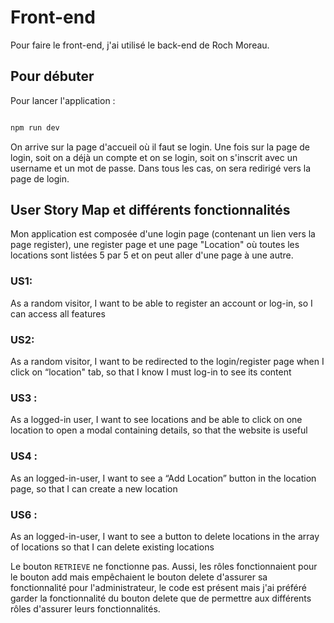 # Front-end 
Pour faire le front-end, j'ai utilisé le back-end de Roch Moreau. 
## Pour débuter

Pour lancer l'application : 

```bash

npm run dev

```
On arrive sur la page d'accueil où il faut se login.
Une fois sur la page de login, soit on a déjà un compte et on se login, soit on s'inscrit avec un username et un mot de passe. Dans tous les cas, on sera redirigé vers la page de login.
## User Story Map et différents fonctionnalités
Mon application est composée d'une login page (contenant un lien vers la page register), une register page et une page "Location" où toutes les locations sont listées 5 par 5 et on peut aller d'une page à une autre. 


### US1: 
   As a random visitor, I want to be able to register an account or log-in, so I can
   access all features 
 ### US2:
   As a random visitor, I want to be redirected to the login/register page when I click on
   “location" tab, so that I know I must log-in to see its content
### US3 : 
As a logged-in user, I want to see locations and be able to click on one location to
open a modal containing details, so that the website is useful
 ### US4 : 
As an logged-in-user, I want to see a “Add Location” button in the location page, so
that I can create a new location
### US6 : 
As an logged-in-user, I want to see a button to delete locations in the array of
locations so that I can delete existing locations

 
Le bouton `RETRIEVE` ne fonctionne pas. 
Aussi, les rôles fonctionnaient pour le bouton add mais empêchaient le bouton delete d'assurer sa fonctionnalité pour l'administrateur, le code est présent mais j'ai préféré garder la fonctionnalité du bouton delete que de permettre aux différents rôles d'assurer leurs fonctionnalités. 




